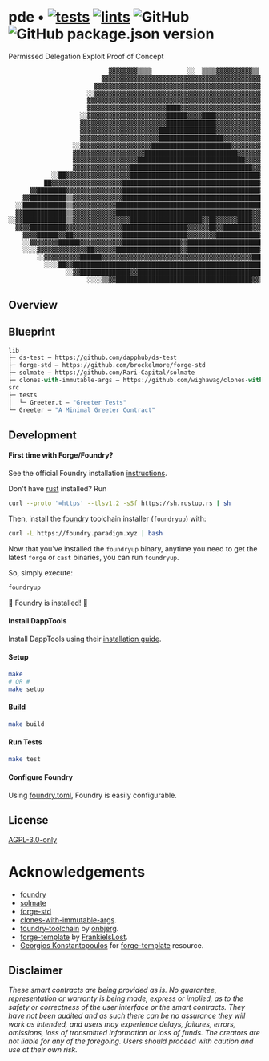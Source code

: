 # pde  • [![tests](https://github.com/abigger87/pde/actions/workflows/tests.yml/badge.svg)](https://github.com/abigger87/pde/actions/workflows/tests.yml) [![lints](https://github.com/abigger87/pde/actions/workflows/lints.yml/badge.svg)](https://github.com/abigger87/pde/actions/workflows/lints.yml) ![GitHub](https://img.shields.io/github/license/abigger87/pde) ![GitHub package.json version](https://img.shields.io/github/package-json/v/abigger87/pde)

Permissed Delegation Exploit Proof of Concept

```m
                            ▓▓▓▓▓▓▓▓▒▒▒▒          ░░  ▒▒▒▒▓▓▓▓▓▓▓▓▓▓▒▒                            
                          ▓▓▓▓▓▓▓▓▓▓▓▓▓▓▓▓▓▓▓▓▓▓▓▓▓▓▓▓▓▓▓▓▓▓▓▓▓▓▓▓▓▓▓▓▓▓                          
                        ▓▓▓▓▓▓▓▓▓▓▓▓▓▓▓▓▓▓▓▓▓▓▓▓▓▓▓▓▓▓▓▓▓▓▓▓▓▓▓▓▓▓▓▓▓▓▓▓▓▓                        
                      ░░▓▓▓▓▓▓▓▓▓▓▓▓▓▓▓▓▓▓▓▓▓▓▓▓▓▓▓▓▓▓▓▓▓▓▓▓▓▓▓▓▓▓▓▓▓▓▓▓▓▓░░                      
                      ▓▓▓▓▓▓▓▓▓▓▓▓▓▓▓▓▓▓▓▓▓▓▓▓▓▓▓▓▓▓▓▓▓▓▓▓▓▓▓▓▓▓▓▓▓▓▓▓▓▓▓▓▓▓                      
                      ▓▓▓▓▓▓▓▓▓▓▓▓▓▓▓▓▓▓▓▓▓▓████▓▓▓▓▓▓▓▓▓▓▓▓▓▓▓▓▓▓▓▓▓▓▓▓▓▓▓▓▒▒                    
                    ░░▓▓▓▓▓▓▓▓▓▓▓▓▓▓▓▓▓▓▓▓▓▓██████▓▓▓▓████▓▓▓▓▓▓▓▓▓▓▓▓▓▓▓▓▓▓▓▓                    
                    ▓▓▓▓▓▓▓▓▓▓▓▓▓▓▓▓▓▓▓▓▓▓▓▓██████████████▓▓▓▓▓▓▓▓▓▓▓▓▓▓▓▓▓▓▓▓                    
                    ▓▓▓▓▓▓▓▓▓▓▓▓▓▓▓▓▓▓▓▓▓▓████████████████▓▓▓▓▓▓▓▓▓▓▓▓▓▓▓▓▓▓▓▓                    
                    ▓▓▓▓▓▓▓▓▓▓▓▓▓▓▓▓▓▓▓▓▓▓██████████████████▓▓▓▓▓▓▓▓▓▓▓▓▓▓▓▓▓▓▒▒                  
                  ░░▓▓▓▓▓▓▓▓▓▓▓▓▓▓▓▓▓▓▓▓██████████████████████▓▓▓▓▓▓▓▓▓▓▓▓▓▓▓▓▓▓                  
                  ▓▓▓▓▓▓▓▓▓▓▓▓▓▓▓▓▓▓▓▓██████████████████████████▓▓▓▓▓▓▓▓▓▓▓▓▓▓▓▓                  
                  ▓▓▓▓▓▓▓▓▓▓▓▓▓▓▓▓▓▓██████████████████████████████▓▓▓▓▓▓▓▓▓▓▓▓▓▓                  
                  ▓▓▓▓▓▓▓▓▓▓▓▓▓▓▓▓██████████████████████████████████▓▓▓▓▓▓▓▓▓▓▓▓                  
            ░░██▓▓▓▓▓▓▓▓▓▓▓▓▓▓▓▓▓▓████████████████████████████████████▓▓▓▓▓▓▓▓▓▓▓▓██▒▒            
          ██▓▓▓▓▓▓▓▓▓▓▓▓▓▓▓▓▓▓▓▓██████████████████████████████████████▓▓▓▓▓▓▓▓▓▓▓▓██████▒▒        
      ▓▓████████▓▓▓▓▓▓▓▓▓▓▓▓▓▓▓▓██████████████████████████████████████▓▓▓▓▓▓▓▓▓▓▓▓▓▓████████▓▓    
    ▓▓██████████▒▒▓▓▓▓▓▓▓▓▓▓▓▓▓▓████████████████████████████████████████▓▓▓▓▓▓▓▓▓▓▓▓▓▓████████▓▓  
  ░░████████████▒▒▓▓▓▓▓▓▓▓▓▓▓▓██████████████████████████████████████████▓▓▓▓▓▓▓▓▓▓▓▓▒▒████████▓▓▒▒
  ▓▓████████████▒▒▓▓▓▓▓▓▓▓▓▓▓▓██████████████████████████████████████▓▓▓▓▓▓▓▓▓▓▓▓▓▓▓▓████████████▓▓
░░▓▓████████████▒▒▓▓▓▓▓▓▓▓▓▓▓▓▓▓▓▓████████████████████▓▓██▓▓▓▓▓▓████▓▓▓▓▓▓▓▓▓▓▓▓██▓▓████████████▓▓
  ▓▓▓▓██████████▓▓▓▓▓▓▓▓▓▓▓▓▓▓▓▓██████████████████▓▓▓▓▓▓██▓▓████████▓▓▓▓▓▓▓▓▓▓▓▓██▓▓██████████▓▓▓▓
    ▓▓▓▓██████▓▓██▓▓▓▓▓▓▓▓▓▓▓▓▓▓██████████████████▓▓▓▓▓▓▓▓████████████▓▓▓▓▓▓▓▓▓▓████████▓▓▓▓▓▓▓▓  
    ░░▓▓▓▓▓▓▓▓██████▓▓▓▓▓▓▓▓▓▓▓▓████████████████▓▓██████████████████████▓▓▓▓▓▓████▓▓▓▓▓▓▓▓▓▓▓▓░░  
    ░░░░▓▓▓▓▓▓▓▓▓▓▓▓▓▓██▓▓▓▓▓▓██████████████████▓▓████████████████████▓▓▓▓▓▓▓▓▓▓██▓▓▓▓▓▓▓▓▒▒░░    
        ░░▓▓▓▓▓▓▓▓▓▓██████▓▓▓▓▓▓▓▓▓▓▓▓▓▓▓▓▓▓▓▓▓▓▓▓▓▓▓▓▓▓▓▓▓▓▓▓▓▓▓▓▓▓████████████████▓▓▒▒░░        
          ░░░░██▓▓██████████████████████████████████████████████████████████████▓▓▓▓░░            
                ░░▓▓██████████████▓▓████████████████████████████████████▓▓▓▓██▓▓░░                
                      ░░░░▒▒▓▓██████████████████████████████████████▓▓▒▒░░                        
```

## Overview


## Blueprint

```ml
lib
├─ ds-test — https://github.com/dapphub/ds-test
├─ forge-std — https://github.com/brockelmore/forge-std
├─ solmate — https://github.com/Rari-Capital/solmate
├─ clones-with-immutable-args — https://github.com/wighawag/clones-with-immutable-args
src
├─ tests
│  └─ Greeter.t — "Greeter Tests"
└─ Greeter — "A Minimal Greeter Contract"
```

## Development


#### First time with Forge/Foundry?

See the official Foundry installation [instructions](https://github.com/gakonst/foundry/blob/master/README.md#installation).

Don't have [rust](https://www.rust-lang.org/tools/install) installed?
Run
```bash
curl --proto '=https' --tlsv1.2 -sSf https://sh.rustup.rs | sh
```

Then, install the [foundry](https://github.com/gakonst/foundry) toolchain installer (`foundryup`) with:
```bash
curl -L https://foundry.paradigm.xyz | bash
```

Now that you've installed the `foundryup` binary,
anytime you need to get the latest `forge` or `cast` binaries,
you can run `foundryup`.

So, simply execute:
```bash
foundryup
```

🎉 Foundry is installed! 🎉

#### Install DappTools

Install DappTools using their [installation guide](https://github.com/dapphub/dapptools#installation).

#### Setup

```bash
make
# OR #
make setup
```

#### Build

```bash
make build
```

#### Run Tests

```bash
make test
```

#### Configure Foundry

Using [foundry.toml](./foundry.toml), Foundry is easily configurable.

## License

[AGPL-3.0-only](https://github.com/abigger87/pde/blob/master/LICENSE)

# Acknowledgements

- [foundry](https://github.com/gakonst/foundry)
- [solmate](https://github.com/Rari-Capital/solmate)
- [forge-std](https://github.com/brockelmore/forge-std)
- [clones-with-immutable-args](https://github.com/wighawag/clones-with-immutable-args).
- [foundry-toolchain](https://github.com/onbjerg/foundry-toolchain) by [onbjerg](https://github.com/onbjerg).
- [forge-template](https://github.com/FrankieIsLost/forge-template) by [FrankieIsLost](https://github.com/FrankieIsLost).
- [Georgios Konstantopoulos](https://github.com/gakonst) for [forge-template](https://github.com/gakonst/forge-template) resource.

## Disclaimer

_These smart contracts are being provided as is. No guarantee, representation or warranty is being made, express or implied, as to the safety or correctness of the user interface or the smart contracts. They have not been audited and as such there can be no assurance they will work as intended, and users may experience delays, failures, errors, omissions, loss of transmitted information or loss of funds. The creators are not liable for any of the foregoing. Users should proceed with caution and use at their own risk._
